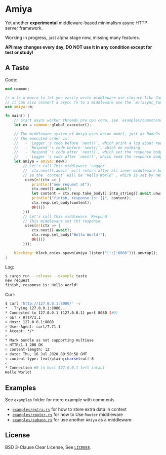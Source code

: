 # Amiya

Yet another **experimental** middleware-based minimalism async HTTP server framework.

Working in progress, just alpha stage now, missing many features.

**API may changes every day, DO NOT use it in any condition except for test or study!**

## A Taste

Code:

```rust
mod common;

// m is a macro to let you easily write middleware use closure like Javascript's arrow function
// it can also convert a async fn to a middleware use the `m!(async_func_name)` syntax.
use amiya::m;

fn main() {
    // Start async worker threads pre cpu core, see `examples/common/mod.rs` for code
    let ex = common::global_executor();

    // The middleware system of Amiya uses onion model, just as NodeJs's koa framework.
    // The executed order is:
    //   - `Logger`'s code before `next()`, which print a log about request in
    //   - `Respond`'s code before `next()`, which do nothing
    //   - `Respond`'s code after `next()`, which set the response body
    //   - `Logger`'s code after `next()`, which read the response body and log it
    let amiya = amiya::new()
        // Let's call This middleware `Logger`
        // `ctx.next().await` will return after all inner middleware be executed
        // so the `content` will be "Hello World" , which is set by next middleware.
        .uses(m!(ctx => {
            println!("new request at");
            ctx.next().await?;
            let content = ctx.resp.take_body().into_string().await.unwrap();
            println!("finish, response is: {}", content);
            ctx.resp.set_body(content);
            Ok(())
        }))
        // Let's call This middleware `Respond`
        // This middleware set tht response
        .uses(m!(ctx => {
            ctx.next().await?;
            ctx.resp.set_body("Hello World!");
            Ok(())
        }));

    blocking::block_on(ex.spawn(amiya.listen("[::]:8080"))).unwrap();
}
```

Log:

```bash
$ cargo run --release --example taste
new request
finish, response is: Hello World!
```

Curl:

```bash
$ curl 'http://127.0.0.1:8080/' -v
*   Trying 127.0.0.1:8080...
* Connected to 127.0.0.1 (127.0.0.1) port 8080 (#0)
> GET / HTTP/1.1
> Host: 127.0.0.1:8080
> User-Agent: curl/7.71.1
> Accept: */*
>
* Mark bundle as not supporting multiuse
< HTTP/1.1 200 OK
< content-length: 12
< date: Thu, 16 Jul 2020 09:50:58 GMT
< content-type: text/plain;charset=utf-8
<
* Connection #0 to host 127.0.0.1 left intact
Hello World!
```

## Examples

See `examples` folder for more example with comments.

- [`examples/extra.rs`][example:extra] for how to store extra data in context
- [`examples/router.rs`][example:router] for how to Use `Router` middleware
- [`examples/subapp.rs`][example:subapp] for use another `Amiya` as a middleware

## License

BSD 3-Clause Clear License, See [`LICENSE`][license].

[example:extra]: https://github.com/7sDream/amiya/blob/master/examples/extra.rs
[example:router]: https://github.com/7sDream/amiya/blob/master/examples/router.rs
[example:subapp]: https://github.com/7sDream/amiya/blob/master/examples/subapp.rs
[license]: https://github.com/7sDream/amiya/blob/master/LICENSE

